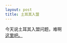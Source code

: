 ```yaml
---
layout: post
title: 土耳其入盟
---
```


<p>今天说土耳其入盟问题，难啊<br />
<a href="http://www.francaisblog.com.cn/node/409">这里吧。</a></p>

